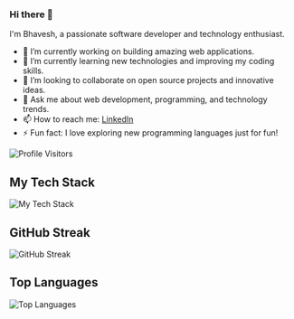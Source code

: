 ### Hi there 👋

I'm Bhavesh, a passionate software developer and technology enthusiast.

- 🔭 I’m currently working on building amazing web applications.
- 🌱 I’m currently learning new technologies and improving my coding skills.
- 👯 I’m looking to collaborate on open source projects and innovative ideas.
- 💬 Ask me about web development, programming, and technology trends.
- 📫 How to reach me: [LinkedIn](https://www.linkedin.com/in/bhaveshs6/)
- ⚡ Fun fact: I love exploring new programming languages just for fun!

![Profile Visitors](https://vbr.wocr.tk/badge?page_id=bhaveshs6.bhaveshs6&color=00cf00)

## My Tech Stack

![My Tech Stack](https://github-readme-tech-stack.vercel.app/api/cards?lineCount=1&line1=ansible%2Cansible%2C000000%3Bdocker%2Cdocker%2C0db7ed%3Bkubernetes%2Ckubernetes%2C3970e4%3Bterraform%2Cterraform%2C844fBA%3Bjenkins%2Cjenkins%2C000000%3B)

## GitHub Streak

![GitHub Streak](https://github-readme-streak-stats.herokuapp.com/?user=bhaveshs6&theme=vue-dark)

## Top Languages

![Top Languages](https://github-readme-stats.vercel.app/api/top-langs/?username=bhaveshs6&theme=vue-dark&layout=compact)
